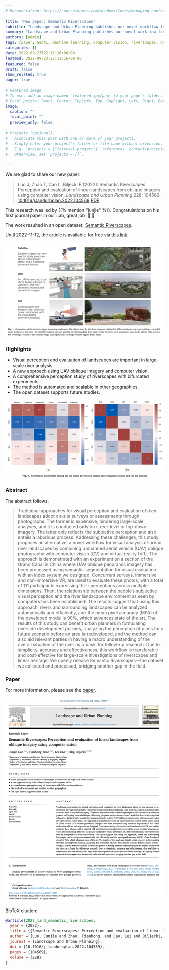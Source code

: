 ```yaml
---
# Documentation: https://sourcethemes.com/academic/docs/managing-content/

title: "New paper: Semantic Riverscapes"
subtitle: "Landscape and Urban Planning publishes our novel workflow for visual analysis of urban river landscapes by combining UAV oblique photography with CV and VR."
summary: "Landscape and Urban Planning publishes our novel workflow for visual analysis of urban river landscapes by combining UAV oblique photography with CV and VR."
authors: [admin]
tags: [paper, GeoAI, machine learning, computer vision, riverscapes, VR]
categories: []
date: 2022-09-23T22:11:16+08:00
lastmod: 2022-09-23T22:11:16+08:00
featured: false
draft: false
show_related: true
pager: true

# Featured image
# To use, add an image named `featured.jpg/png` to your page's folder.
# Focal points: Smart, Center, TopLeft, Top, TopRight, Left, Right, BottomLeft, Bottom, BottomRight.
image:
  caption: ""
  focal_point: ""
  preview_only: false

# Projects (optional).
#   Associate this post with one or more of your projects.
#   Simply enter your project's folder or file name without extension.
#   E.g. `projects = ["internal-project"]` references `content/project/deep-learning/index.md`.
#   Otherwise, set `projects = []`.

---
```


We are glad to share our new paper:

> Luo J, Zhao T, Cao L, Biljecki F (2022): Semantic Riverscapes: Perception and evaluation of linear landscapes from oblique imagery using computer vision. _Landscape and Urban Planning_ 228: 104569. [<i class="ai ai-doi-square ai"></i> 10.1016/j.landurbplan.2022.104569](https://doi.org/10.1016/j.landurbplan.2022.104569) [<i class="far fa-file-pdf"></i> PDF](/publication/2022-land-semantic-riverscapes/2022-land-semantic-riverscapes.pdf)</i>

This research was led by {{% mention "junjie" %}}.
Congratulations on his first journal paper in our Lab, great job! :raised_hands: :clap:

The work resulted in an open dataset: [Semantic Riverscapes](https://github.com/ualsg/semantic-riverscapes-dataset).

Until 2022-11-12, the article is available for free via [this link](https://authors.elsevier.com/a/1foYAcUG5OuW7).

![](1.png)

### Highlights

+ Visual perception and evaluation of landscapes are important in large-scale river analysis.
+ A new approach using UAV oblique imagery and computer vision.
+ A comprehensive perception study of riverscapes with bifurcated experiments.
+ The method is automated and scalable in other geographies.
+ The open dataset supports future studies.

![](2.png)

### Abstract

The abstract follows.

> Traditional approaches for visual perception and evaluation of river landscapes adopt on-site surveys or assessments through photographs. The former is expensive, hindering large-scale analyses, and it is conducted only on street-level or top-down imagery. The latter only reflects the subjective perception and also entails a laborious process. Addressing these challenges, this study proposes an alternative: a novel workflow for visual analysis of urban river landscapes by combining unmanned aerial vehicle (UAV) oblique photography with computer vision (CV) and virtual reality (VR). The approach is demonstrated with an experiment on a section of the Grand Canal in China where UAV oblique panoramic imagery has been processed using semantic segmentation for visual evaluation with an index system we designed. Concurrent surveys, immersive and non-immersive VR, are used to evaluate these photos, with a total of 111 participants expressing their perceptions across multiple dimensions. Then, the relationship between the people’s subjective visual perception and the river landscape environment as seen by computers has been established. The results suggest that using this approach, rivers and surrounding landscapes can be analyzed automatically and efficiently, and the mean pixel accuracy (MPA) of the developed model is 90%, which advances state of the art. The results of this study can benefit urban planners in formulating riverside development policies, analyzing the perception of plans for a future scenario before an area is redeveloped, and the method can also aid relevant parties in having a macro understanding of the overall situation of the river as a basis for follow-up research. Due to simplicity, accuracy and effectiveness, this workflow is transferable and cost-effective for large-scale investigations of riverscapes and linear heritage. We openly release Semantic Riverscapes—the dataset we collected and processed, bridging another gap in the field.

### Paper 

For more information, please see the [paper](/publication/2022-land-semantic-riverscapes/).

[![](page-one.png)](/publication/2022-land-semantic-riverscapes/)

BibTeX citation:
```bibtex
@article{2022_land_semantic_riverscapes, 
  year = {2022}, 
  title = {{Semantic Riverscapes: Perception and evaluation of linear landscapes from oblique imagery using computer vision}}, 
  author = {Luo, Junjie and Zhao, Tianhong, and Cao, Lei and Biljecki, Filip}, 
  journal = {Landscape and Urban Planning}, 
  doi = {10.1016/j.landurbplan.2022.104569}, 
  pages = {104569}, 
  volume = {228}
}
```
